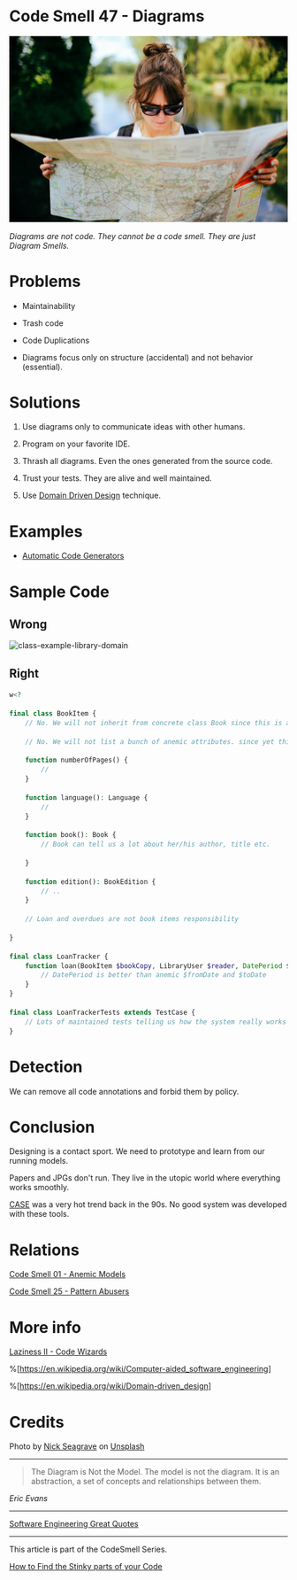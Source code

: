 # Code Smell 47 - Diagrams

![Code Smell 47 - Diagrams](Code%20Smell%2047%20-%20Diagrams.jpg)

*Diagrams are not code. They cannot be a code smell. They are just Diagram Smells.*

# Problems

- Maintainability

- Trash code

- Code Duplications

- Diagrams focus only on structure (accidental) and not behavior (essential).

# Solutions

1. Use diagrams only to communicate ideas with other humans.

2. Program on your favorite IDE.

3. Thrash all diagrams. Even the ones generated from the source code.

4. Trust your tests. They are alive and well maintained.

5. Use [Domain Driven Design](https://en.wikipedia.org/wiki/Domain-driven_design) technique.

# Examples

- [Automatic Code Generators](https://github.com/mcsee/Software-Design-Articles/tree/main/Articles/Theory/Laziness%20II%20-%20Code%20Wizards/readme.md)

# Sample Code

## Wrong

![class-example-library-domain](https://cdn.hashnode.com/res/hashnode/image/upload/v1607469295593/BHMBjTokB.png)

## Right

[Gist Url]: # (https://gist.github.com/mcsee/36f0af6785ea36a05c3ec394fa71e4e8)
```php
w<?

final class BookItem {
    // No. We will not inherit from concrete class Book since this is another smell

    // No. We will not list a bunch of anemic attributes. since yet this is another smell

    function numberOfPages() {
        //
    }

    function language(): Language {
        //
    }

    function book(): Book {
        // Book can tell us a lot about her/his author, title etc.

    }

    function edition(): BookEdition {
        // ..
    }

    // Loan and overdues are not book items responsibility

}

final class LoanTracker {
    function loan(BookItem $bookCopy, LibraryUser $reader, DatePeriod $loanDates) {
        // DatePeriod is better than anemic $fromDate and $toDate
    }
}

final class LoanTrackerTests extends TestCase {
    // Lots of maintained tests telling us how the system really works
}
```

# Detection

We can remove all code annotations and forbid them by policy. 

# Conclusion

Designing is a contact sport. We need to prototype and learn from our running models. 

Papers and JPGs don't run. They live in the utopic world where everything works smoothly.

[CASE](https://en.wikipedia.org/wiki/Computer-aided_software_engineering) was a very hot trend back in the 90s. 
No good system was developed with these tools.

# Relations

[Code Smell 01 - Anemic Models](https://github.com/mcsee/Software-Design-Articles/tree/main/Articles/Code%20Smells/Code%20Smell%20%2001%20-%20Anemic%20Models/readme.md)

[Code Smell 25 - Pattern Abusers](https://github.com/mcsee/Software-Design-Articles/tree/main/Articles/Code%20Smells/Code%20Smell%2025%20-%20Pattern%20Abusers/readme.md)
 
# More info

[Laziness II - Code Wizards](https://github.com/mcsee/Software-Design-Articles/tree/main/Articles/Theory/Laziness%20II%20-%20Code%20Wizards/readme.md)

%[https://en.wikipedia.org/wiki/Computer-aided_software_engineering]

%[https://en.wikipedia.org/wiki/Domain-driven_design]

# Credits

Photo by [Nick Seagrave](https://unsplash.com/@seagrave) on [Unsplash](https://unsplash.com/s/photos/map)

* * *

> The Diagram is Not the Model. The model is not the diagram. It is an abstraction, a set of concepts and relationships between them.

_Eric Evans_

* * *
 
[Software Engineering Great Quotes](https://github.com/mcsee/Software-Design-Articles/tree/main/Articles/Quotes/Software%20Engineering%20Great%20Quotes/readme.md)

* * *

This article is part of the CodeSmell Series.

[How to Find the Stinky parts of your Code](https://github.com/mcsee/Software-Design-Articles/tree/main/Articles/Code%20Smells/How%20to%20Find%20the%20Stinky%20parts%20of%20your%20Code/readme.md)